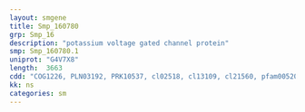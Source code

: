 ```yaml
---
layout: smgene
title: Smp_160780
grp: Smp_16
description: "potassium voltage gated channel protein"
smp: Smp_160780.1
uniprot: "G4V7X8"
length:  3663
cdd: "COG1226, PLN03192, PRK10537, cl02518, cl13109, cl21560, pfam00520, pfam02214, pfam07885, pfam11601, smart00225"
kk: ns
categories: sm
---
```


